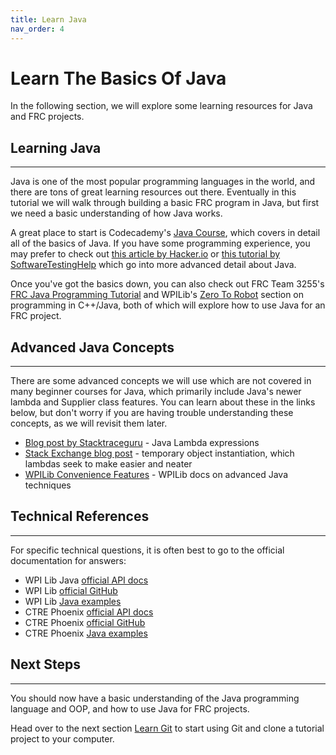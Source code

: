 ```yaml
---
title: Learn Java
nav_order: 4
---
```

# Learn The Basics Of Java

In the following section, we will explore some learning resources for Java and FRC projects.

## Learning Java

---

Java is one of the most popular programming languages in the world, and there are tons of great learning resources out there. Eventually in this tutorial we will walk through building a basic FRC program in Java, but first we need a basic understanding of how Java works.

A great place to start is Codecademy's [Java Course](https://www.codecademy.com/learn/learn-java), which covers in detail all of the basics of Java. If you have some programming experience, you may prefer to check out [this article by Hacker.io](https://hackr.io/blog/best-way-to-learn-java) or [this tutorial by SoftwareTestingHelp](https://www.softwaretestinghelp.com/java/) which go into more advanced detail about Java.

Once you've got the basics down, you can also check out FRC Team 3255's [FRC Java Programming Tutorial](https://frcteam3255.github.io/FRC-Java-Tutorial/) and WPILib's [Zero To Robot](https://docs.wpilib.org/en/stable/docs/zero-to-robot/step-4/creating-benchtop-test-program-cpp-java.html) section on programming in C++/Java, both of which will explore how to use Java for an FRC project.

## Advanced Java Concepts

---

There are some advanced concepts we will use which are not covered in many beginner courses for Java, which primarily include Java's newer lambda and Supplier class features. You can learn about these in the links below, but don't worry if you are having trouble understanding these concepts, as we will revisit them later.

- [Blog post by Stacktraceguru](https://stacktraceguru.com/java-lambda-expression/?utm_source=stackoverflow&utm_medium=post#thinksToKnowAboutLambda) - Java Lambda expressions
- [Stack Exchange blog post](https://softwareengineering.stackexchange.com/questions/321926/why-instantiate-and-initialize-an-object-without-saving-it-into-a-variable) - temporary object instantiation, which lambdas seek to make easier and neater
- [WPILib Convenience Features](https://docs.wpilib.org/en/stable/docs/software/commandbased/convenience-features.html#lambda-expressions-java) - WPILib docs on advanced Java techniques

## Technical References

---

For specific technical questions, it is often best to go to the official documentation for answers:

- WPI Lib Java [official API docs](https://first.wpi.edu/wpilib/allwpilib/docs/release/java/)
- WPI Lib [official GitHub](https://github.com/wpilibsuite/allwpilib)
- WPI Lib [Java examples](https://docs.wpilib.org/en/stable/docs/software/examples-tutorials/wpilib-examples.html)
- CTRE Phoenix [official API docs](https://docs.ctre-phoenix.com/en/stable/index.html)
- CTRE Phoenix [official GitHub](https://github.com/CrossTheRoadElec)
- CTRE Phoenix [Java examples](https://github.com/CrossTheRoadElec/Phoenix-Examples-Languages/tree/master/Java%20General)

## Next Steps

---

You should now have a basic understanding of the Java programming language and OOP, and how to use Java for FRC projects.

Head over to the next section [Learn Git](https://github.com/JHS-Viking-Robotics/Java-Hello-World/wiki/Learn-Git) to start using Git and clone a tutorial project to your computer.
